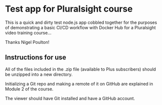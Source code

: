 # Test app for Pluralsight course

This is a quick and dirty test node.js app cobbled together for the purposes of demonstrating a basic CI/CD workflow with Docker Hub for a Pluralsight video training course...

Thanks Nigel Poulton!

## Instructions for use

All of the files included in the .zip file (available to Plus subscribers) should be unzipped into a new directory.

Initializing a Git repo and making a remote of it on GitHub are explained in Module 2 of the course.

The viewer should have Git installed and have a GitHub account.
